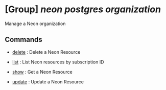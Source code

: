 # [Group] _neon postgres organization_

Manage a Neon organization

## Commands

- [delete](/Commands/neon/postgres/organization/_delete.md)
: Delete a Neon Resource

- [list](/Commands/neon/postgres/organization/_list.md)
: List Neon resources by subscription ID

- [show](/Commands/neon/postgres/organization/_show.md)
: Get a Neon Resource

- [update](/Commands/neon/postgres/organization/_update.md)
: Update a Neon Resource
